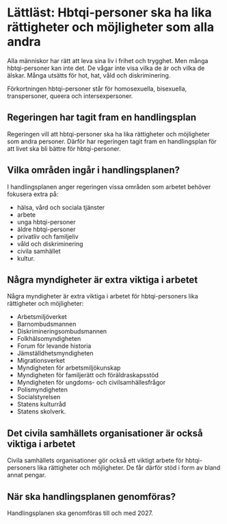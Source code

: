 # Lättläst: Hbtqi-personer ska ha lika rättigheter och möjligheter som alla andra

Alla människor har rätt att leva sina liv i frihet och trygghet. Men många hbtqi-personer kan inte det.
De vågar inte visa vilka de är och vilka de älskar.
Många utsätts för hot, hat, våld och diskriminering.

Förkortningen hbtqi-personer står för homosexuella,
bisexuella, transpersoner, queera och intersexpersoner.

## Regeringen har tagit fram en handlingsplan

Regeringen vill att hbtqi-personer ska ha lika rättigheter och möjligheter som andra personer.
Därför har regeringen tagit fram en handlingsplan
för att livet ska bli bättre för hbtqi-personer.

## Vilka områden ingår i handlingsplanen?

I handlingsplanen anger regeringen vissa områden som arbetet behöver fokusera extra på:

* hälsa, vård och sociala tjänster
* arbete
* unga hbtqi-personer
* äldre hbtqi-personer
* privatliv och familjeliv
* våld och diskriminering
* civila samhället
* kultur.

## Några myndigheter är extra viktiga i arbetet

Några myndigheter är extra viktiga i arbetet för
hbtqi-personers lika rättigheter och möjligheter:

* Arbetsmiljöverket
* Barnombudsmannen
* Diskrimineringsombudsmannen
* Folkhälsomyndigheten
* Forum för levande historia
* Jämställdhetsmyndigheten
* Migrationsverket
* Myndigheten för arbetsmiljökunskap
* Myndigheten för familjerätt och föräldraskapsstöd
* Myndigheten för ungdoms- och civilsamhällesfrågor
* Polismyndigheten
* Socialstyrelsen
* Statens kulturråd
* Statens skolverk.

## Det civila samhällets organisationer är också viktiga i arbetet

Civila samhällets organisationer gör också ett viktigt arbete
för hbtqi-personers lika rättigheter och möjligheter.
De får därför stöd i form av bland annat pengar.

## När ska handlingsplanen genomföras?

Handlingsplanen ska genomföras till och med 2027.
